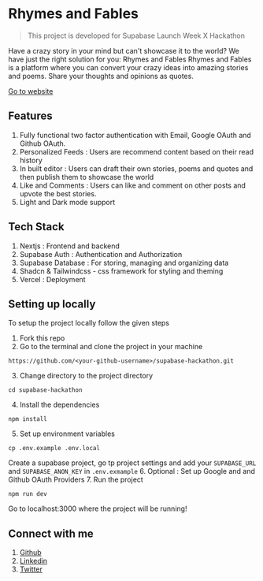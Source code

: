 # Rhymes and Fables

> This project is developed for Supabase Launch Week X Hackathon

Have a crazy story in your mind but can't showcase it to the world?
We have just the right solution for you: Rhymes and Fables
Rhymes and Fables is a platform where you can convert your crazy ideas into amazing stories and poems. Share your thoughts and opinions as quotes.

[Go to website](https://rhymes-and-fables.vercel.app/)

## Features

1. Fully functional two factor authentication with Email, Google OAuth and Github OAuth.
2. Personalized Feeds : Users are recommend content based on their read history
3. In built editor : Users can draft their own stories, poems and quotes and then publish them to showcase the world
4. Like and Comments : Users can like and comment on other posts and upvote the best stories.
5. Light and Dark mode support

## Tech Stack

1. Nextjs : Frontend and backend
2. Supabase Auth : Authentication and Authorization
3. Supabase Database : For storing, managing and organizing data
4. Shadcn & Tailwindcss - css framework for styling and theming
5. Vercel : Deployment

## Setting up locally

To setup the project locally follow the given steps

1. Fork this repo
2. Go to the terminal and clone the project in your machine

```
https://github.com/<your-github-username>/supabase-hackathon.git
```

3. Change directory to the project directory

```
cd supabase-hackathon
```

4. Install the dependencies

```
npm install
```

5. Set up environment variables

```
cp .env.example .env.local
```

Create a supabase project, go tp project settings and add your `SUPABASE_URL` and `SUPABASE_ANON_KEY` in `.env.exmample` 6. Optional : Set up Google and and Github OAuth Providers 7. Run the project

```
npm run dev
```

Go to localhost:3000 where the project will be running!

## Connect with me

1. [Github](https://github.com/MahendraDani)
2. [Linkedin](https://linkedin.com/in/mahendra-dani)
3. [Twitter](https://twitter.com/@MahendraDani09)
